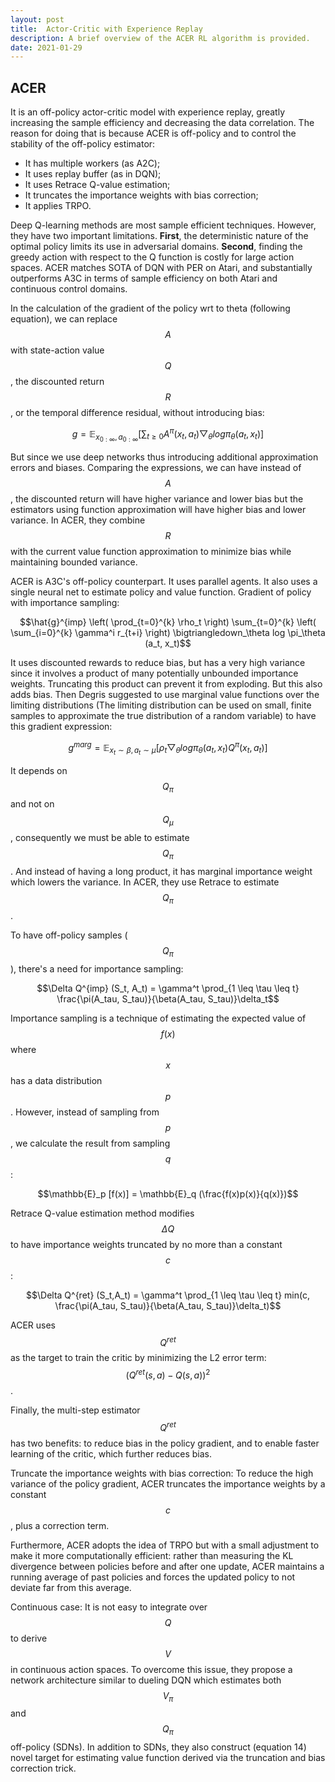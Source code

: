 ```yaml
---
layout: post
title:  Actor-Critic with Experience Replay
description: A brief overview of the ACER RL algorithm is provided.
date: 2021-01-29
---
```


## ACER

It is an off-policy actor-critic model with experience replay, greatly increasing the sample efficiency and decreasing the data correlation.
The reason for doing that is because ACER is off-policy and to control the stability of the off-policy estimator:
- It has multiple workers (as A2C);
- It uses replay buffer (as in DQN);
- It uses Retrace Q-value estimation;
- It truncates the importance weights with bias correction;
- It applies TRPO.

Deep Q-learning methods are most sample efficient techniques. However, they have two important limitations. **First**, the deterministic nature of the optimal policy limits its use in adversarial domains. **Second**, finding the greedy action with respect to the Q function is costly for large action spaces.
ACER matches SOTA of DQN with PER on Atari, and substantially outperforms A3C in terms of sample efficiency on both Atari and continuous control domains.

In the calculation of the gradient of the policy wrt to theta (following equation), we can replace $$A$$ with state-action value $$Q$$, the discounted return $$R$$, or the temporal difference residual, without introducing bias:

$$g = \mathbb{E}_{x_{0:\infty}, a_{0:\infty}} [\sum_{t \geq 0} A^{\pi} (x_t, a_t) \bigtriangledown_{\theta} log \pi_\theta (a_t, x_t)]$$


But since we use deep networks thus introducing additional approximation errors and biases. Comparing the expressions, we can have instead of $$A$$, the discounted return will have higher variance and lower bias but the estimators using function approximation will have higher bias and lower variance. In ACER, they combine $$R$$ with the current value function approximation to minimize bias while maintaining bounded variance.


ACER is A3C's off-policy counterpart. It uses parallel agents. It also uses a single neural net to estimate policy and value function. Gradient of policy with importance sampling:

$$\hat{g}^{imp} \left( \prod_{t=0}^{k} \rho_t \right) \sum_{t=0}^{k} \left( \sum_{i=0}^{k} \gamma^i r_{t+i} \right) \bigtriangledown_\theta log \pi_\theta (a_t, x_t)$$

It uses discounted rewards to reduce bias, but has a very high variance since it involves a product of many potentially unbounded importance weights. Truncating this product can prevent it from exploding. But this also adds bias. Then Degris suggested to use marginal value functions over the limiting distributions (The limiting distribution can be used on small, finite samples to approximate the true distribution of a random variable) to have this gradient expression:

$$g^{marg} = \mathbb{E}_{x_t \sim \beta , a_t \sim \mu} [\rho_t \bigtriangledown_{\theta} log \pi_\theta (a_t, x_t) Q^\pi (x_t, a_t)]$$

It depends on $$Q_\pi$$ and not on $$Q_\mu$$, consequently we must be able to estimate $$Q_\pi$$. And instead of having a long product, it has marginal importance weight which lowers the variance. In ACER, they use Retrace to estimate $$Q_\pi$$.

To have off-policy samples ($$Q_\pi$$), there's a need for importance sampling:

$$\Delta Q^{imp} (S_t, A_t) = \gamma^t \prod_{1 \leq \tau \leq t} \frac{\pi(A_tau, S_tau)}{\beta(A_tau, S_tau)}\delta_t$$

Importance sampling is a technique of estimating the expected value of $$f(x)$$ where $$x$$ has a data distribution $$p$$. However, instead of sampling from $$p$$, we calculate the result from sampling $$q$$:

$$\mathbb{E}_p [f(x)] = \mathbb{E}_q (\frac{f(x)p(x)}{q(x)})$$

Retrace Q-value estimation method modifies $$\Delta Q$$ to have importance weights truncated by no more than a constant $$c$$:

$$\Delta Q^{ret} (S_t,A_t) = \gamma^t \prod_{1 \leq \tau \leq t} min(c, \frac{\pi(A_tau, S_tau)}{\beta(A_tau, S_tau)}\delta_t)$$

ACER uses $$Q^{ret}$$ as the target to train the critic by minimizing the L2 error term: $$(Q^{ret}(s,a)−Q(s,a))^2$$.

Finally, the multi-step estimator $$Q^{ret}$$ has two benefits: to reduce bias in the policy gradient, and to enable faster learning of the critic, which further reduces bias.

Truncate the importance weights with bias correction: To reduce the high variance of the policy gradient, ACER truncates the importance weights by a constant $$c$$, plus a correction term.

Furthermore, ACER adopts the idea of TRPO but with a small adjustment to make it more computationally efficient: rather than measuring the KL divergence between policies before and after one update, ACER maintains a running average of past policies and forces the updated policy to not deviate far from this average.

Continuous case:
It is not easy to integrate over $$Q$$ to derive $$V$$ in continuous action spaces. To overcome this issue, they propose a network architecture similar to dueling DQN which estimates both $$V_\pi$$ and $$Q_\pi$$ off-policy (SDNs). In addition to SDNs, they also construct (equation 14) novel target for estimating value function derived via the truncation and bias correction trick.

